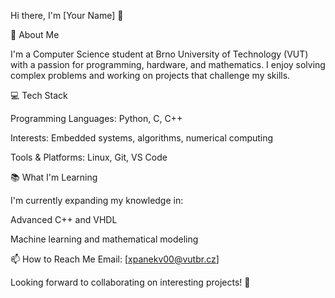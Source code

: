 Hi there, I'm [Your Name] 👋

🚀 About Me

I'm a Computer Science student at Brno University of Technology (VUT) with a passion for programming, hardware, and mathematics. I enjoy solving complex problems and working on projects that challenge my skills.

💻 Tech Stack

Programming Languages: Python, C, C++

Interests: Embedded systems, algorithms, numerical computing

Tools & Platforms: Linux, Git, VS Code

📚 What I'm Learning

I'm currently expanding my knowledge in:

Advanced C++ and VHDL

Machine learning and mathematical modeling

📫 How to Reach Me
Email: [xpanekv00@vutbr.cz]

Looking forward to collaborating on interesting projects! 🚀
